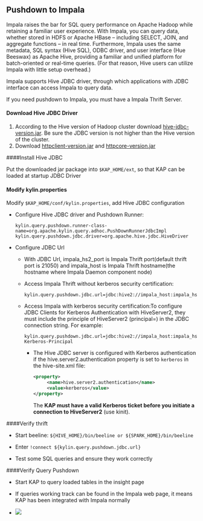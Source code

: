 ## Pushdown to Impala

Impala raises the bar for SQL query performance on Apache Hadoop while retaining a familiar user experience. With Impala, you can query data, whether stored in HDFS or Apache HBase – including SELECT, JOIN, and aggregate functions – in real time. Furthermore, Impala uses the same metadata, SQL syntax (Hive SQL), ODBC driver, and user interface (Hue Beeswax) as Apache Hive, providing a familiar and unified platform for batch-oriented or real-time queries. (For that reason, Hive users can utilize Impala with little setup overhead.)

Impala supports Hive JDBC driver, through which applications with JDBC interface can access Impala to query data.

If you need pushdown to Impala, you must have a Impala Thrift Server.

#### Download Hive JDBC Driver

1. According to the Hive version of Hadoop cluster download [hive-jdbc-version.jar](hive-jdbc.jarhttps://mvnrepository.com/artifact/org.apache.hive/hive-jdbc). Be sure the JDBC version is not higher than the Hive version of the cluster.
2. Download [httpclient-version.jar](https://mvnrepository.com/artifact/org.apache.httpcomponents/httpclient) and [httpcore-version.jar](https://mvnrepository.com/artifact/org.apache.httpcomponents/httpcore)

####Install Hive JDBC

Put the downloaded jar package into `$KAP_HOME/ext`, so that KAP can be loaded at startup JDBC Driver

#### Modify kylin.properties

Modify `$KAP_HOME/conf/kylin.properties`, add Hive JDBC configuration

- Configure Hive JDBC driver and Pushdown Runner:

  ```properties
  kylin.query.pushdown.runner-class-name=org.apache.kylin.query.adhoc.PushDownRunnerJdbcImpl
  kylin.query.pushdown.jdbc.driver=org.apache.hive.jdbc.HiveDriver
  ```


- Configure JDBC Url
  - With JDBC Url, impala_hs2_port is Impala Thrift port(default thrift port is 21050) and impala_host is Impala Thrift hostname(the hostname where Impala Daemon component node)

  - Access Impala Thrift without kerberos security certification:

    ```properties
    kylin.query.pushdown.jdbc.url=jdbc:hive2://impala_host:impala_hs2_port/default;auth=noSasl
    ```

  - Access Impala with kerberos security certification:To configure JDBC Clients for Kerberos Authentication with HiveServer2, they must include the principle of HiveServer2 (principal=<HiveServer2-Kerberos-Principal>) in the JDBC connection string. For example:

    ```properties
    kylin.query.pushdown.jdbc.url=jdbc:hive2://impala_host:impala_hs2_port/default;principal=Impala-Kerberos-Principal
    ```

    - The Hive JDBC server is configured with Kerberos authentication if the hive.server2.authentication property is set to `kerberos` in the hive-site.xml file:

      ```xml
      <property>
           <name>hive.server2.authentication</name>
           <value>kerberos</value>
      </property>
      ```

      The **KAP must have a valid Kerberos ticket before you initiate a connection to HiveServer2** (use kinit).

####Verify thrift

 - Start beeline:  ``${HIVE_HOME}/bin/beeline or ${SPARK_HOME}/bin/beeline``

 - Enter ``!connect ${kylin.query.pushdown.jdbc.url}``

- Test some SQL queries and ensure they work correctly

####Verify Query Pushdown

- Start KAP to query loaded tables in the insight page


- If queries working track can be found in the Impala web page, it means KAP has been integrated with Impala normally
- ![](images/query_pushdown_impala.png)




